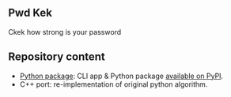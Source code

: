 ## Pwd Kek

Ckek how strong is your password

## Repository content
* [Python package](/pwdkek-python): CLI app & Python package [available on PyPI](https://pypi.org/project/pwdkek-python/).
* C++ port: re-implementation of original python algorithm.
